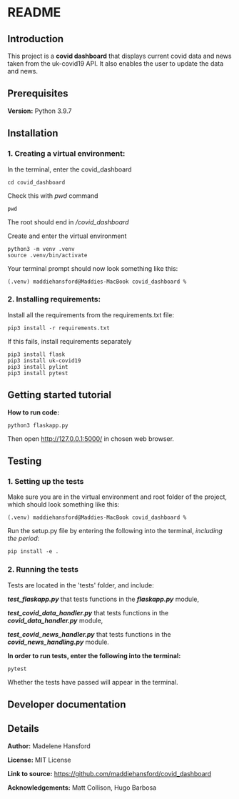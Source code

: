 # README

## Introduction
This project is a **covid dashboard** that displays current covid data and news taken from the uk-covid19 API. It also enables the user to update the data and news.

## Prerequisites
**Version:** Python 3.9.7

## Installation

### 1. Creating a virtual environment:

In the terminal, enter the covid_dashboard
``` 
cd covid_dashboard
```

Check this with *pwd* command
```
pwd
```
The root should end in */covid_dashboard*

Create and enter the virtual environment
```
python3 -m venv .venv
source .venv/bin/activate
```

Your terminal prompt should now look something like this:
```
(.venv) maddiehansford@Maddies-MacBook covid_dashboard %
```

### 2. Installing requirements:

Install all the requirements from the requirements.txt file:
```
pip3 install -r requirements.txt
```

If this fails, install requirements separately
```
pip3 install flask
pip3 install uk-covid19
pip3 install pylint
pip3 install pytest
```

## Getting started tutorial

**How to run code:**
```
python3 flaskapp.py
```

Then open http://127.0.0.1:5000/ in chosen web browser.

## Testing

### 1. Setting up the tests

Make sure you are in the virtual environment and root folder of the project, which should look something like this:
```
(.venv) maddiehansford@Maddies-MacBook covid_dashboard %
```

Run the setup.py file by entering the following into the terminal, *including the period*:
```
pip install -e .
```

### 2. Running the tests

Tests are located in the 'tests' folder, and include: 

***test_flaskapp.py*** that tests functions in the ***flaskapp.py*** module,

***test_covid_data_handler.py*** that tests functions in the ***covid_data_handler.py*** module,

***test_covid_news_handler.py*** that tests functions in the ***covid_news_handling.py*** module.


**In order to run tests, enter the following into the terminal:**

```
pytest
```

Whether the tests have passed will appear in the terminal.

## Developer documentation


## Details

**Author:** Madelene Hansford

**License:** MIT License

**Link to source:** https://github.com/maddiehansford/covid_dashboard

**Acknowledgements:** Matt Collison, Hugo Barbosa